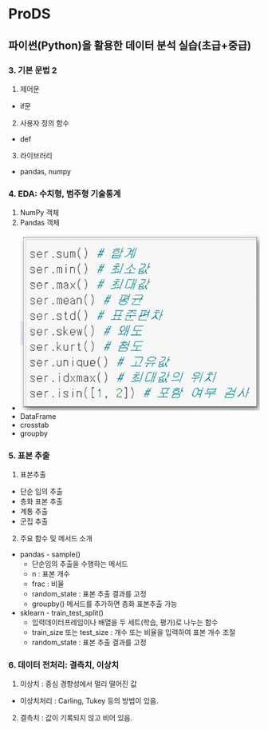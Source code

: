 # ProDS
## 파이썬(Python)을 활용한 데이터 분석 실습(초급+중급)
### 3. 기본 문법 2
1. 제어문
  * if문
2. 사용자 정의 함수
  * def
3. 라이브러리
  * pandas, numpy

### 4. EDA: 수치형, 범주형 기술통계
1. NumPy 객체
2. Pandas 객체
  * ![판다스명령어](../../images/202303/20230326_pandas명령어.png)
  * DataFrame
  * crosstab
  * groupby

### 5. 표본 추출
1. 표본추출
  * 단순 임의 추출
  * 층화 표본 추출
  * 계통 추출
  * 군집 추출
2. 주요 함수 및 메서드 소개
  * pandas - sample()
    * 단순임의 추출을 수행하는 메서드
    * n : 표본 개수
    * frac : 비율
    * random_state : 표본 추출 결과를 고정
    * groupby() 메서드를 추가하면 층화 표본추출 가능
  * sklearn - train_test_split()
    * 입력데이터프레임이나 배열을 두 세트(학습, 평가)로 나누는 함수
    * train_size 또는 test_size : 개수 또는 비율을 입력하여 표본 개수 조절
    * random_state : 표본 추출 결과를 고정

### 6. 데이터 전처리: 결측치, 이상치
1. 이상치 : 중심 경향성에서 멀리 떨어진 값
  * 이상치처리 : Carling, Tukey 등의 방법이 있음.
2. 결측치 : 값이 기록되지 않고 비어 있음.